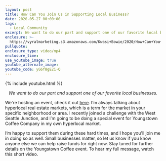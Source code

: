 ```yaml
---
layout: post
title: How Can You Join Us in Supporting Local Business?
date: 2020-05-27 00:00:00
tags:
  - Local Community
excerpt: We want to do our part and support one of our favorite local businesses.
enclosure: >-
  https://vyralmarketing.s3.amazonaws.com/Kwasi+Bowie/2020/How+Can+You+Join+Us+in+Supporting+Local+Business_.mp4
pullquote:
enclosure_type: video/mp4
enclosure_time:
use_youtube_image: true
youtube_alternate_image:
youtube_code: yG6f8gE2i-Q
---
```


{% include youtube.html %}

<p style="text-align: center;"><em>We want to do our part and support one of our favorite local businesses.</em></p>

We're hosting an event, check it out&nbsp;[here](https://calendly.com/kwasib/youngstown-supporters?month=2020-06). I’m always talking about hyperlocal real estate markets, which is a term for the market in your specific neighborhood or area. I recently joined a challenge with the West Seattle Junction, and I’m going to be doing a special event for Youngstown Coffee Company in my own hyperlocal market.

I’m happy to support them during these hard times, and I hope you'll join me in doing so as well. Small businesses matter, so let us know if you know anyone else we can help raise funds for right now. Stay tuned for further details on the Youngstown Coffee event. To hear my full message, watch this short video.